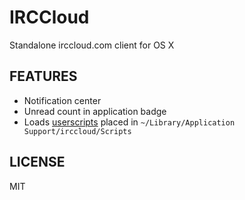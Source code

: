 IRCCloud
============

Standalone irccloud.com client for OS X

FEATURES
--------

* Notification center
* Unread count in application badge
* Loads [userscripts](http://userscripts.org/) placed in `~/Library/Application Support/irccloud/Scripts`

LICENSE
-------

MIT
